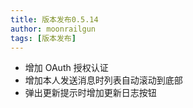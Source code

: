 ```yaml
---
title: 版本发布0.5.14
author: moonrailgun
tags: [版本发布]
---
```


- 增加 OAuth 授权认证
- 增加本人发送消息时列表自动滚动到底部
- 弹出更新提示时增加更新日志按钮
